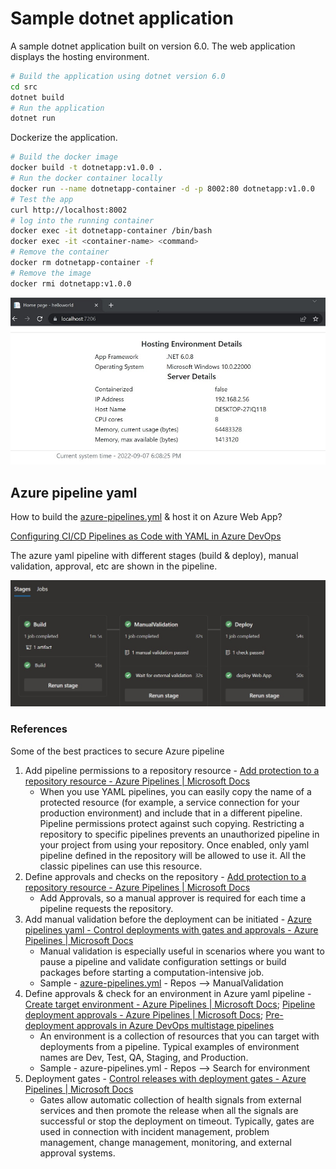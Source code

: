 # Sample dotnet application
A sample dotnet application built on version 6.0. The web application displays the hosting environment.

```bash
# Build the application using dotnet version 6.0
cd src
dotnet build
# Run the application
dotnet run
```
Dockerize the application.
```bash
# Build the docker image
docker build -t dotnetapp:v1.0.0 .
# Run the docker container locally
docker run --name dotnetapp-container -d -p 8002:80 dotnetapp:v1.0.0
# Test the app
curl http://localhost:8002
# log into the running container 
docker exec -it dotnetapp-container /bin/bash
docker exec -it <container-name> <command>
# Remove the container
docker rm dotnetapp-container -f 
# Remove the image
docker rmi dotnetapp:v1.0.0
```

![alt txt](/images/dotnetapp.jpg)

## Azure pipeline yaml
How to build the [azure-pipelines.yml](azure-pipelines.yml) & host it on Azure Web App?

[Configuring CI/CD Pipelines as Code with YAML in Azure DevOps](https://azuredevopslabs.com/labs/azuredevops/yaml/)

The azure yaml pipeline with different stages (build & deploy), manual validation, approval, etc are shown in the pipeline.

![alt txt](/images/az-pipeline-yaml-cicd.jpg)

### References
Some of the best practices to secure Azure pipeline

1. Add pipeline permissions to a repository resource - [Add protection to a repository resource - Azure Pipelines | Microsoft Docs](https://docs.microsoft.com/en-us/azure/devops/pipelines/process/repository-resource?view=azure-devops#add-pipeline-permissions-to-a-repository-resource)  
    * When you use YAML pipelines, you can easily copy the name of a protected resource (for example, a service connection for your production environment) and include that in a different pipeline. Pipeline permissions protect against such copying. Restricting a repository to specific pipelines prevents an unauthorized pipeline in your project from using your repository. Once enabled, only yaml pipeline defined in the repository will be allowed to use it. All the classic pipelines can use this resource.
2. Define approvals and checks on the repository - [Add protection to a repository resource - Azure Pipelines | Microsoft Docs](https://docs.microsoft.com/en-us/azure/devops/pipelines/process/repository-resource?view=azure-devops#add-a-repository-resource-check)
    * Add Approvals, so a manual approver is required for each time a pipeline requests the repository.
3. Add manual validation before the deployment can be initiated - [Azure pipelines yaml - Control deployments with gates and approvals - Azure Pipelines | Microsoft Docs](https://docs.microsoft.com/en-us/azure/devops/pipelines/release/deploy-using-approvals?view=azure-devops#set-up-manual-validation)
    * Manual validation is especially useful in scenarios where you want to pause a pipeline and validate configuration settings or build packages before starting a computation-intensive job.
    * Sample - [azure-pipelines.yml](azure-pipelines.yml) - Repos --> ManualValidation
4. Define approvals & check for an environment in Azure yaml pipeline - [Create target environment - Azure Pipelines | Microsoft Docs](https://docs.microsoft.com/en-us/azure/devops/pipelines/process/environments?view=azure-devops); [Pipeline deployment approvals - Azure Pipelines | Microsoft Docs](https://docs.microsoft.com/en-us/azure/devops/pipelines/process/approvals?view=azure-devops&tabs=check-pass); [Pre-deployment approvals in Azure DevOps multistage pipelines](https://gavincampbell.dev/post/azure-devops-predeployment-approval-multistage-pipeline/)
    * An environment is a collection of resources that you can target with deployments from a pipeline. Typical examples of environment names are Dev, Test, QA, Staging, and Production. 
    * Sample - azure-pipelines.yml - Repos --> Search for environment 
5. Deployment gates - [Control releases with deployment gates - Azure Pipelines | Microsoft Docs](https://docs.microsoft.com/en-us/azure/devops/pipelines/release/approvals/gates?view=azure-devops)
    * Gates allow automatic collection of health signals from external services and then promote the release when all the signals are successful or stop the deployment on timeout. Typically, gates are used in connection with incident management, problem management, change management, monitoring, and external approval systems.
